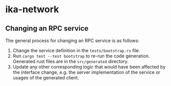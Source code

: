 # ika-network

## Changing an RPC service

The general process for changing an RPC service is as follows:
1. Change the service definition in the `tests/bootstrap.rs` file.
2. Run `cargo test --test bootstrap` to re-run the code generation.
   Generated rust files are in the `src/generated` directory.
3. Update any other corresponding logic that would have been affected by 
   the interface change, e.g. the server implementation of the service or
   usages of the generated client.
